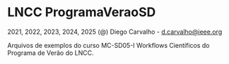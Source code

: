 # LNCC ProgramaVeraoSD
2021, 2022, 2023, 2024, 2025 (@) Diego Carvalho - d.carvalho@ieee.org

Arquivos de exemplos do curso MC-SD05-I Workflows Científicos do Programa de Verão do LNCC.
